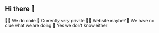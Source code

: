 ## Hi there 👋



🙋‍♀️ We do code
🌈 Currently very private
👩‍💻 Website maybe?
🍿 We have no clue what we are doing
🧙 Yes we don't know either
